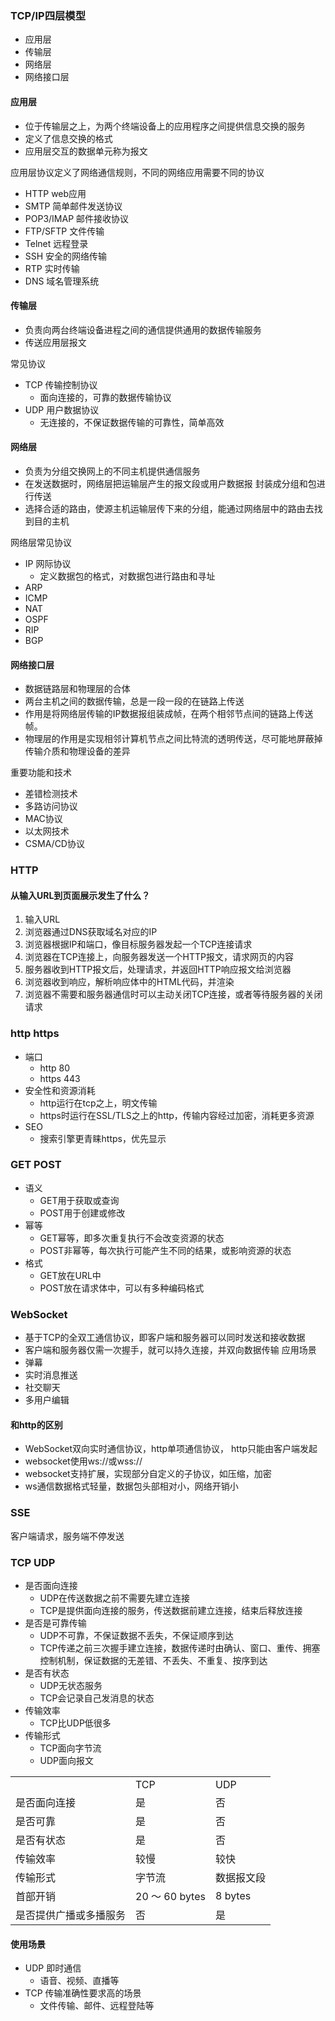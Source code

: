 ### TCP/IP四层模型

+ 应用层
+ 传输层
+ 网络层
+ 网络接口层

#### 应用层

+ 位于传输层之上，为两个终端设备上的应用程序之间提供信息交换的服务
+ 定义了信息交换的格式
+ 应用层交互的数据单元称为报文

应用层协议定义了网络通信规则，不同的网络应用需要不同的协议

+ HTTP web应用
+ SMTP 简单邮件发送协议
+ POP3/IMAP 邮件接收协议
+ FTP/SFTP 文件传输
+ Telnet 远程登录
+ SSH 安全的网络传输
+ RTP 实时传输
+ DNS 域名管理系统

#### 传输层

+ 负责向两台终端设备进程之间的通信提供通用的数据传输服务
+ 传送应用层报文

常见协议

+ TCP 传输控制协议
    + 面向连接的，可靠的数据传输协议
+ UDP 用户数据协议
    + 无连接的，不保证数据传输的可靠性，简单高效

#### 网络层

+ 负责为分组交换网上的不同主机提供通信服务
+ 在发送数据时，网络层把运输层产生的报文段或用户数据报
  封装成分组和包进行传送
+ 选择合适的路由，使源主机运输层传下来的分组，能通过网络层中的路由去找到目的主机

网络层常见协议

+ IP 网际协议
    + 定义数据包的格式，对数据包进行路由和寻址
+ ARP
+ ICMP
+ NAT
+ OSPF
+ RIP
+ BGP

#### 网络接口层

+ 数据链路层和物理层的合体
+ 两台主机之间的数据传输，总是一段一段的在链路上传送
+ 作用是将网络层传输的IP数据报组装成帧，在两个相邻节点间的链路上传送帧。
+ 物理层的作用是实现相邻计算机节点之间比特流的透明传送，尽可能地屏蔽掉传输介质和物理设备的差异

重要功能和技术

+ 差错检测技术
+ 多路访问协议
+ MAC协议
+ 以太网技术
+ CSMA/CD协议

### HTTP

#### 从输入URL到页面展示发生了什么？

1. 输入URL
2. 浏览器通过DNS获取域名对应的IP
3. 浏览器根据IP和端口，像目标服务器发起一个TCP连接请求
4. 浏览器在TCP连接上，向服务器发送一个HTTP报文，请求网页的内容
5. 服务器收到HTTP报文后，处理请求，并返回HTTP响应报文给浏览器
6. 浏览器收到响应，解析响应体中的HTML代码，并渲染
7. 浏览器不需要和服务器通信时可以主动关闭TCP连接，或者等待服务器的关闭请求

### http https

+ 端口
    + http 80
    + https 443
+ 安全性和资源消耗
    + http运行在tcp之上，明文传输
    + https时运行在SSL/TLS之上的http，传输内容经过加密，消耗更多资源
+ SEO
    + 搜索引擎更青睐https，优先显示

### GET POST

+ 语义
    + GET用于获取或查询
    + POST用于创建或修改
+ 幂等
    + GET幂等，即多次重复执行不会改变资源的状态
    + POST非幂等，每次执行可能产生不同的结果，或影响资源的状态
+ 格式
    + GET放在URL中
    + POST放在请求体中，可以有多种编码格式

### WebSocket

+ 基于TCP的全双工通信协议，即客户端和服务器可以同时发送和接收数据
+ 客户端和服务器仅需一次握手，就可以持久连接，并双向数据传输
  应用场景
+ 弹幕
+ 实时消息推送
+ 社交聊天
+ 多用户编辑

#### 和http的区别

+ WebSocket双向实时通信协议，http单项通信协议， http只能由客户端发起
+ websocket使用ws://或wss://
+ websocket支持扩展，实现部分自定义的子协议，如压缩，加密
+ ws通信数据格式轻量，数据包头部相对小，网络开销小

### SSE

客户端请求，服务端不停发送

### TCP UDP

+ 是否面向连接
    + UDP在传送数据之前不需要先建立连接
    + TCP是提供面向连接的服务，传送数据前建立连接，结束后释放连接
+ 是否是可靠传输
    + UDP不可靠，不保证数据不丢失，不保证顺序到达
    + TCP传递之前三次握手建立连接，数据传递时由确认、窗口、重传、拥塞控制机制，保证数据的无差错、不丢失、不重复、按序到达
+ 是否有状态
    + UDP无状态服务
    + TCP会记录自己发消息的状态
+ 传输效率
    + TCP比UDP低很多
+ 传输形式
    + TCP面向字节流
    + UDP面向报文

|              |                |         |
|--------------|----------------|---------|  
|              | TCP            | 	UDP    |
| 是否面向连接	      | 是	             | 否       |
| 是否可靠	        | 是	             | 否       |
| 是否有状态        | 	是	            | 否       |
| 传输效率	        | 较慢             | 	较快     |
| 传输形式	        | 字节流	           | 数据报文段   |
| 首部开销	        | 20 ～ 60 bytes	 | 8 bytes |
| 是否提供广播或多播服务	 | 否	             | 是       |
#### 使用场景
+ UDP 即时通信
  + 语音、视频、直播等
+ TCP 传输准确性要求高的场景
  + 文件传输、邮件、远程登陆等
